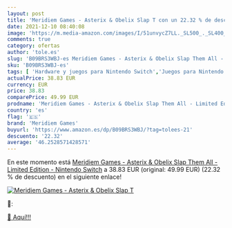 ```yaml
---
layout: post
title: 'Meridiem Games - Asterix & Obelix Slap T con un 22.32 % de descuento'
date: 2021-12-10 08:40:08
image: 'https://m.media-amazon.com/images/I/51unvycZ7LL._SL500_._SL400_.jpg'
comments: true
category: ofertas
author: 'tole.es'
slug: 'B09BRS3WBJ-es Meridiem Games - Asterix & Obelix Slap Them All - Limited...'
sku: 'B09BRS3WBJ-es'
tags: [ 'Hardware y juegos para Nintendo Switch','Juegos para Nintendo Switch','Videojuegos','meridiem games','nintendo', ]
actualPrice: 38.83 EUR
currency: EUR
price: 38.83
comparePrice: 49.99 EUR
prodname: 'Meridiem Games - Asterix & Obelix Slap Them All - Limited Edition - Nintendo Switch'
country: 'es'
flag: '🇪🇸'
brand: 'Meridiem Games'
buyurl: 'https://www.amazon.es/dp/B09BRS3WBJ/?tag=tolees-21'
descuento: '22.32'
average: '46.2528571428571'
---
```


En este momento está [Meridiem Games - Asterix & Obelix Slap Them All - Limited Edition - Nintendo Switch](https://www.amazon.es/dp/B09BRS3WBJ/?tag=tolees-21) a 38.83 EUR (original: 49.99 EUR) (22.32 %  de descuento) en el siguiente enlace!

[![Meridiem Games - Asterix & Obelix Slap T](https://m.media-amazon.com/images/I/51unvycZ7LL._SL500_._SL400_.jpg)](https://www.amazon.es/dp/B09BRS3WBJ/?tag=tolees-21)

🔎:


[🛒 Aquí!!!](https://www.amazon.es/dp/B09BRS3WBJ/?tag=tolees-21)

